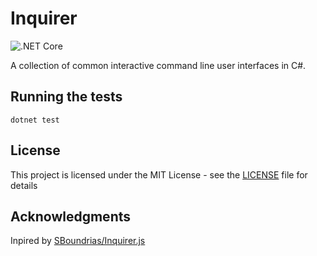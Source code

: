 # Inquirer

![.NET Core](https://github.com/afucher/Inquirer/workflows/testing/badge.svg)

A collection of common interactive command line user interfaces in C#.

## Running the tests

```
dotnet test
```

## License

This project is licensed under the MIT License - see the [LICENSE](LICENSE) file for details


## Acknowledgments

Inpired by [SBoundrias/Inquirer.js](https://github.com/SBoudrias/Inquirer.js/)

